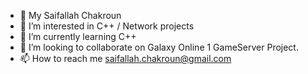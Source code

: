 - 👋 My Saifallah Chakroun
- 👀 I’m interested in C++ / Network projects
- 🌱 I’m currently learning C++
- 💞️ I’m looking to collaborate on Galaxy Online 1 GameServer Project.
- 📫 How to reach me saifallah.chakroun@gmail.com

<!---
saifoufa1/saifoufa1 is a ✨ special ✨ repository because its `README.md` (this file) appears on your GitHub profile.
You can click the Preview link to take a look at your changes.
--->
